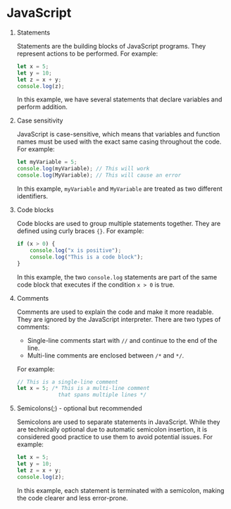 # JavaScript

1. Statements

   Statements are the building blocks of JavaScript programs. They represent actions to be performed. For example:

   ```javascript
   let x = 5;
   let y = 10;
   let z = x + y;
   console.log(z);
   ```

   In this example, we have several statements that declare variables and perform addition.

2. Case sensitivity

   JavaScript is case-sensitive, which means that variables and function names must be used with the exact same casing throughout the code. For example:

   ```javascript
   let myVariable = 5;
   console.log(myVariable); // This will work
   console.log(MyVariable); // This will cause an error
   ```

   In this example, `myVariable` and `MyVariable` are treated as two different identifiers.

3. Code blocks

   Code blocks are used to group multiple statements together. They are defined using curly braces `{}`. For example:

   ```javascript
   if (x > 0) {
       console.log("x is positive");
       console.log("This is a code block");
   }
   ```

   In this example, the two `console.log` statements are part of the same code block that executes if the condition `x > 0` is true.

4. Comments

   Comments are used to explain the code and make it more readable. They are ignored by the JavaScript interpreter. There are two types of comments:

   - Single-line comments start with `//` and continue to the end of the line.
   - Multi-line comments are enclosed between `/*` and `*/`.

   For example:

   ```javascript
   // This is a single-line comment
   let x = 5; /* This is a multi-line comment
                that spans multiple lines */
   ```
5. Semicolons(;) - optional but recommended

   Semicolons are used to separate statements in JavaScript. While they are technically optional due to automatic semicolon insertion, it is considered good practice to use them to avoid potential issues. For example:

   ```javascript
   let x = 5;
   let y = 10;
   let z = x + y;
   console.log(z);
   ```

   In this example, each statement is terminated with a semicolon, making the code clearer and less error-prone.